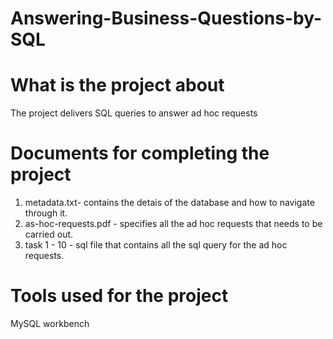 # Answering-Business-Questions-by-SQL
# What is the project about
The project delivers SQL queries to answer ad hoc requests

# Documents for completing the project
1. metadata.txt- contains the detais of the database and how to navigate through it.
2. as-hoc-requests.pdf - specifies all the ad hoc requests that needs to be carried out.
3. task 1 - 10 - sql file that contains all the sql query for the ad hoc requests.

# Tools used for the project
MySQL workbench
